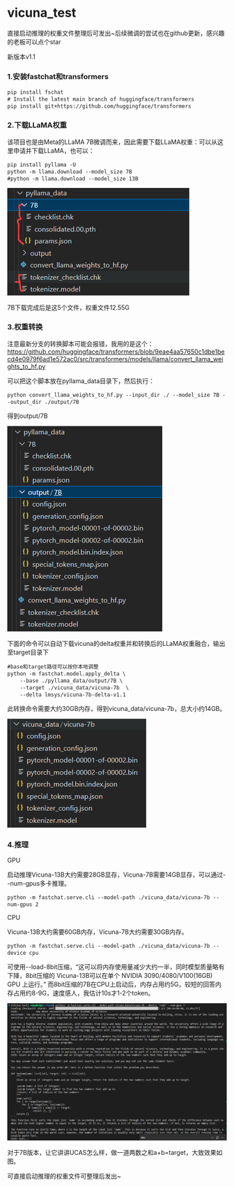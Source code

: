 # vicuna_test

直接启动推理的权重文件整理后可发出~后续微调的尝试也在github更新，感兴趣的老板可以点个star

新版本v1.1
### 1.安装fastchat和transformers
```
pip install fschat
# Install the latest main branch of huggingface/transformers
pip install git+https://github.com/huggingface/transformers
```
### 2.下载LLaMA权重
该项目也是由Meta的LLaMA 7B微调而来，因此需要下载LLaMA权重：可以从这里申请并下载LLaMA，也可以：
```
pip install pyllama -U
python -m llama.download --model_size 7B
#python -m llama.download --model_size 13B
```

![](https://raw.githubusercontent.com/noobimp/vicuna_test/main/1.png#pic_center)


7B下载完成后是这5个文件，权重文件12.55G

### 3.权重转换
注意最新分支的转换脚本可能会报错，我用的是这个：
https://github.com/huggingface/transformers/blob/9eae4aa57650c1dbe1becd4e0979f6ad1e572ac0/src/transformers/models/llama/convert_llama_weights_to_hf.py

可以把这个脚本放在pyllama_data目录下，然后执行：
```
python convert_llama_weights_to_hf.py --input_dir ./ --model_size 7B --output_dir ./output/7B
```
得到output/7B

![](https://raw.githubusercontent.com/noobimp/vicuna_test/main/2.png#pic_center)


下面的命令可以自动下载vicuna的delta权重并和转换后的LLaMA权重融合，输出至target目录下
```
#base和target路径可以按你本地调整
python -m fastchat.model.apply_delta \
    --base ./pyllama_data/output/7B \
    --target ./vicuna_data/vicuna-7b  \
    --delta lmsys/vicuna-7b-delta-v1.1
```

此转换命令需要大约30GB内存，得到vicuna_data/vicuna-7b，总大小约14GB。

![](https://raw.githubusercontent.com/noobimp/vicuna_test/main/3.png#pic_center)
    
### 4.推理
GPU

启动推理Vicuna-13B大约需要28GB显存，Vicuna-7B需要14GB显存，可以通过--num-gpus多卡推理。

```
python -m fastchat.serve.cli --model-path ./vicuna_data/vicuna-7b --num-gpus 2
```

CPU

Vicuna-13B大约需要60GB内存，Vicuna-7B大约需要30GB内存。

```
python -m fastchat.serve.cli --model-path ./vicuna_data/vicuna-7b --device cpu
```

可使用--load-8bit压缩，“这可以将内存使用量减少大约一半，同时模型质量略有下降，8bit压缩的 Vicuna-13B可以在单个 NVIDIA 3090/4080/V100(16GB) GPU 上运行。”
而8bit压缩的7B在CPU上启动后，内存占用约5G，较短的回答内存占用约8-9G，速度感人，我估计10s才1-2个token。
    
![](https://raw.githubusercontent.com/noobimp/vicuna_test/main/4.png#pic_center)

对于7B版本，让它讲讲UCAS怎么样，做一道两数之和a+b=target，大致效果如图。

可直接启动推理的权重文件可整理后发出~
